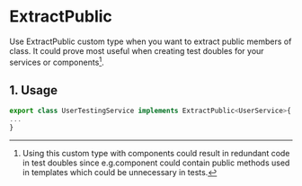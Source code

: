 # ExtractPublic

Use ExtractPublic custom type when you want to extract public members of class. It could prove most useful when creating test doubles for your services or components[^1].

## 1. Usage

```ts
export class UserTestingService implements ExtractPublic<UserService>{
...
}
```

[^1]: Using this custom type with components could result in redundant code in test doubles since e.g.component could contain public methods used in templates which could be unnecessary in tests.
